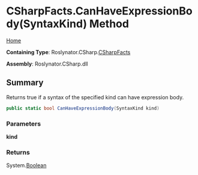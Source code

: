 # CSharpFacts\.CanHaveExpressionBody\(SyntaxKind\) Method

[Home](../../../../README.md)

**Containing Type**: Roslynator\.CSharp\.[CSharpFacts](../README.md)

**Assembly**: Roslynator\.CSharp\.dll

## Summary

Returns true if a syntax of the specified kind can have expression body\.

```csharp
public static bool CanHaveExpressionBody(SyntaxKind kind)
```

### Parameters

**kind**

### Returns

System\.[Boolean](https://docs.microsoft.com/en-us/dotnet/api/system.boolean)

